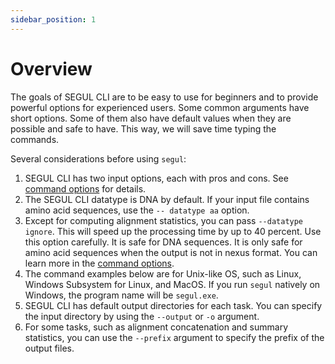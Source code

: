 ```yaml
---
sidebar_position: 1
---
```


# Overview

The goals of SEGUL CLI are to be easy to use for beginners and to provide powerful options for experienced users. Some common arguments have short options. Some of them also have default values when they are possible and safe to have. This way, we will save time typing the commands.

Several considerations before using `segul`:

1. SEGUL CLI has two input options, each with pros and cons. See [command options](./command_options) for details.
2. The SEGUL CLI datatype is DNA by default. If your input file contains amino acid sequences, use the `-- datatype aa` option.
3. Except for computing alignment statistics, you can pass `--datatype ignore`. This will speed up the processing time by up to 40 percent. Use this option carefully. It is safe for DNA sequences. It is only safe for amino acid sequences when the output is not in nexus format. You can learn more in the [command options](./command_options#data-types).
4. The command examples below are for Unix-like OS, such as Linux, Windows Subsystem for Linux, and MacOS. If you run `segul` natively on Windows, the program name will be `segul.exe`.
5. SEGUL CLI has default output directories for each task. You can specify the input directory by using the `--output` or `-o` argument.
6. For some tasks, such as alignment concatenation and summary statistics, you can use the `--prefix` argument to specify the prefix of the output files.
